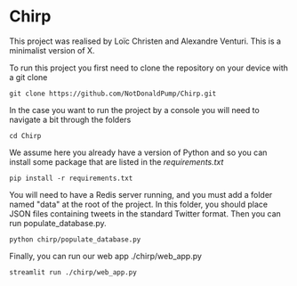 # Chirp

This project was realised by Loïc Christen and Alexandre Venturi.
This is a minimalist version of X.

To run this project you first need to clone the repository on your device with a git clone 

```
git clone https://github.com/NotDonaldPump/Chirp.git
```

In the case you want to run the project by a console you will need to navigate a bit through the folders

```
cd Chirp
```

We assume here you already have a version of Python and so you can install some package that are listed in the *requirements.txt*

```
pip install -r requirements.txt
```

You will need to have a Redis server running, and you must add a folder named "data" at the root of the project. In this folder, you should place JSON files containing tweets in the standard Twitter format. Then you can run populate_database.py.

```
python chirp/populate_database.py
```

Finally, you can run our web app ./chirp/web_app.py

```
streamlit run ./chirp/web_app.py
```
